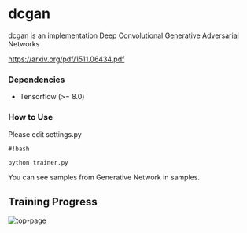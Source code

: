 # dcgan #

dcgan is an implementation Deep Convolutional Generative Adversarial Networks

https://arxiv.org/pdf/1511.06434.pdf

### Dependencies ###

- Tensorflow (>= 8.0)

### How to Use ###

Please edit settings.py


```
#!bash

python trainer.py
```

You can see samples from Generative Network in samples.

## Training Progress ##

![top-page](https://raw.githubusercontent.com/MasazI/dcgan/4216261720-anime.gif)
